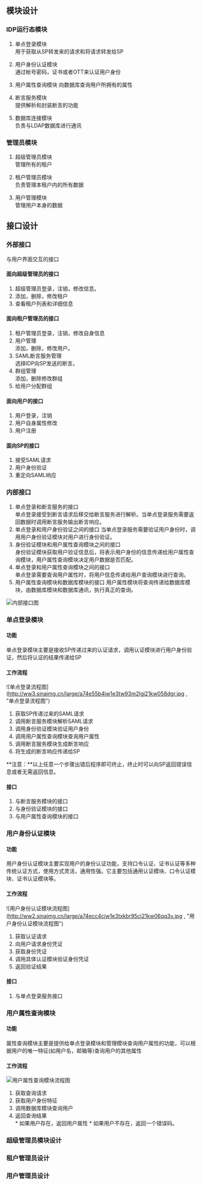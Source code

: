 ##  模块设计

### IDP运行态模块

  1. 单点登录模块  
    用于获取从SP转发来的请求和将请求转发给SP

  2. 用户身份认证模块  
    通过帐号密码，证书或者OTT来认证用户身份
  
  3. 用户属性查询模块
    向数据库查询用户所拥有的属性

  4. 断言服务模块  
    提供解析和封装断言的功能

  5. 数据库连接模块  
    负责与LDAP数据库进行通讯

### 管理员模块

  1. 超级管理员模块  
    管理所有的租户

  2. 租户管理员模块  
    负责管理本租户内的所有数据

  3. 用户管理模块  
    管理用户本身的数据

##  接口设计

###  外部接口

与用户界面交互的接口

####  面向超级管理员的接口

  1. 超级管理员登录，注销，修改信息。  
  2. 添加，删除，修改租户
  3. 查看租户列表和详细信息

####  面向租户管理员的接口

  1. 租户管理员登录，注销，修改自身信息
  2. 用户管理  
    添加，删除，修改用户。
  3. SAML断言服务管理  
    选择IDP向SP发送的断言。
  4. 群组管理  
    添加，删除修改群组
  5. 给用户分配群组  

####  面向用户的接口

  1. 用户登录，注销
  2. 用户自身属性修改
  3. 用户注册

####  面向SP的接口

  1. 接受SAML请求
  2. 用户身份验证
  3. 重定向SAML响应

###  内部接口

  1. 单点登录和断言服务的接口  
    单点登录接受到断言请求后移交给断言服务进行解析。当单点登录服务需要返回数据时调用断言服务输出断言响应。
  2. 单点登录和用户身份验证之间的接口
    当单点登录服务需要验证用户身份时，调用用户身份验证模块对用户进行身份验证。
  3. 身份验证模块和用户属性查询模块之间的接口  
    身份验证模块获取用户验证信息后，将表示用户身份的信息传递给用户属性查询模块，用户属性查询模块决定用户数据是否匹配。
  4. 单点登录和用户属性查询模块之间的接口  
    单点登录需要查询用户属性时，将用户信息传递给用户查询模块进行查询。
  5. 用户属性查询模块和数据库模块的接口
    用户属性模块将查询传递给数据库模块，由数据库模块和数据库通讯，执行真正的查询。

![内部接口图](http://ww4.sinaimg.cn/large/a74e55b4jw1e3sy52v3wgj21kw0p2wfy.jpg,"内部接口图")

###  单点登录模块

#### 功能  
  单点登录模块主要是接收SP传递过来的认证请求，调用认证模块进行用户身份验证，然后将认证的结果传递给SP  

#### 工作流程  
  ![单点登录流程图](http://ww3.sinaimg.cn/large/a74e55b4jw1e3tw93m2lgj21kw058dgr.jpg , "单点登录流程图")

  1. 获取SP传递过来的SAML请求
  2. 调用断言服务模块解析SAML请求
  3. 调用身份验证模块验证用户身份
  4. 调用用户属性查询模块查询用户属性
  5. 调用断言服务模块生成断言响应
  6. 将生成的断言响应传递给SP

  **注意：**以上任意一个步骤出错后程序即可终止，终止时可以向SP返回错误信息或者无需返回信息。
#### 接口  
  1. 与断言服务模块的接口
  2. 与身份验证模块的接口
  3. 与用户属性查询模块的接口

### 用户身份认证模块  

#### 功能  
  用户身份认证模块主要实现用户的身份认证功能，支持口令认证、证书认证等多种传统认证方式，使用方式灵活，通用性强。它主要包括通用认证模块、口令认证模块、证书认证模块等。

#### 工作流程   
  ![用户身份认证模块流程图](http://ww2.sinaimg.cn/large/a74ecc4cjw1e3txkbr95cj21kw06qq3v.jpg , "用户身份认证模块流程图")

  1. 获取认证请求
  2. 向用户请求身份凭证
  3. 获取身份凭证
  4. 调用具体认证模块验证身份凭证
  5. 返回验证结果

#### 接口
  1. 与单点登录服务接口

### 用户属性查询模块

#### 功能  
  属性查询模块主要是提供给单点登录模块和管理模块查询用户属性的功能，可以根据用户的唯一特征(如用户名，邮箱等)查询用户的其他属性
  
#### 工作流程  
  ![用户属性查询模块流程图](http://ww2.sinaimg.cn/large/a74eed94jw1e3ty2nyy1aj21kw0exgmt.jpg,"用户属性查询模块流程图")

  1. 获取查询请求
  2. 获取用户身份特征
  3. 调用数据库模块查询用户
  4. 返回查询结果  
    * 如果用户存在，返回用户属性
    * 如果用户不存在，返回一个错误码。
    
###  超级管理员模块设计

###  租户管理员设计

###  用户管理员设计